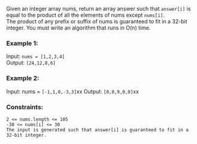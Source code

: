 Given an integer array nums, return an array answer such that `answer[i]` is equal to the product of all the elements of nums except `nums[i]`.  
The product of any prefix or suffix of nums is guaranteed to fit in a 32-bit integer.
You must write an algorithm that runs in O(n) time.  

 

### Example 1:
Input: `nums = [1,2,3,4]`  
Output: `[24,12,8,6]`  


### Example 2:
Input: nums = `[-1,1,0,-3,3]`xx
Output: `[0,0,9,0,0]`xx
 

### Constraints:
`2 <= nums.length <= 105`  
`-30 <= nums[i] <= 30`  
`The input is generated such that answer[i] is guaranteed to fit in a 32-bit integer.`  
